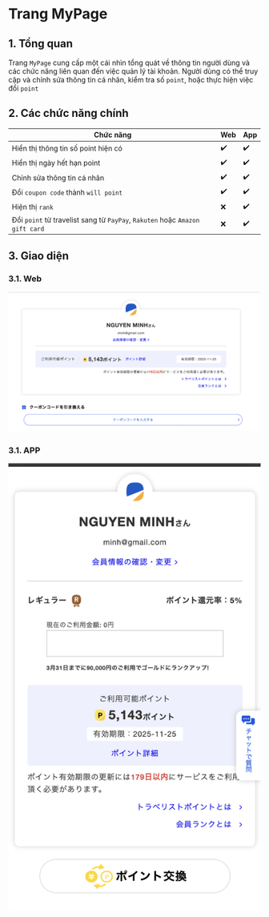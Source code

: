 
# Trang MyPage
## 1. Tổng quan
Trang `MyPage` cung cấp một cái nhìn tổng quát về thông tin người dùng và các chức năng liên quan đến việc quản lý tài khoản. Người dùng có thể truy cập và chỉnh sửa thông tin cá nhân, kiểm tra số `point`, hoặc thực hiện việc đổi `point`

## 2. Các chức năng chính
| Chức năng                                                                       | Web | App |
|---------------------------------------------------------------------------------|-----|-----|
| Hiển thị thông tin số point hiện có                                             | ✔️   | ✔️   |
| Hiển thị ngày hết hạn point                                                     | ✔️   | ✔️   |
| Chỉnh sửa thông tin cá nhân                                                     | ✔️   | ✔️   |
| Đổi `coupon code` thành `will point`                                            | ✔️   | ✔️   |
| Hiện thị `rank`                                                                 | ❌  | ✔️   |
| Đổi `point` từ travelist sang từ  `PayPay`, `Rakuten` hoặc `Amazon gift card`   | ❌  | ✔️   |


## 3. Giao diện
### 3.1. Web
![Mypage Web](./images/mypage_web.png)
### 3.1. APP
![Mypage App](./images/mypage_app.png)
